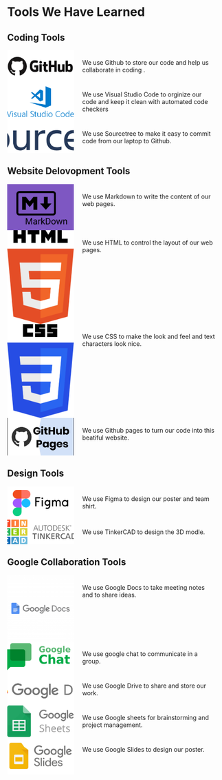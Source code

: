 <!-- markdownlint-disable MD033 -->

# Tools We Have Learned

## Coding Tools

<div style="display: flex; flex-direction: column;">

  <div style="display: flex; align-items: stretch;">
    <div style="flex: 1; display: flex;">
      <img src="Media/Images/Learned-Tools/Github.png" alt="" style="width: 100%; object-fit: cover;"/>
    </div>
    <div style="flex: 2; padding: 20px;">
      We use Github to store our code and help us collaborate in coding .
    </div>
  </div>

  <div style="display: flex; align-items: stretch;">
    <div style="flex: 1; display: flex;">
      <img src="Media/Images/Learned-Tools/Visual Studio Code.png" alt="" style="width: 100%; object-fit: cover;"/>
    </div>
    <div style="flex: 2; padding: 20px;">
      We use Visual Studio Code to orginize our code and keep it clean with automated code checkers
    </div>
  </div>

</div>
<div style="display: flex; align-items: stretch;">
    <div style="flex: 1; display: flex;">
      <img src="Media/Images/Learned-Tools/Sourcetree.png" alt="" style="width: 100%; object-fit: cover;"/>
    </div>
    <div style="flex: 2; padding: 20px;">
     We use Sourcetree to make it easy to commit code from our laptop to Github.
    </div>
  </div>

</div>

## Website Delovopment Tools

<div style="display: flex; flex-direction: column;">

  <div style="display: flex; align-items: stretch;">
    <div style="flex: 1; display: flex;">
      <img src="Media/Images/Learned-Tools/Markdown.png" alt="" style="width: 100%; object-fit: cover;"/>
    </div>
    <div style="flex: 2; padding: 20px;">
      We use Markdown to write the content of our web pages.
    </div>
  </div>

  <div style="display: flex; align-items: stretch;">
    <div style="flex: 1; display: flex;">
      <img src="Media/Images/Learned-Tools/HTML.png" alt="" style="width: 100%; object-fit: cover;"/>
    </div>
    <div style="flex: 2; padding: 20px;">
    We use HTML to control the layout of our web pages.
    </div>
  </div>

</div>
<div style="display: flex; align-items: stretch;">
    <div style="flex: 1; display: flex;">
      <img src="Media/Images/Learned-Tools/CSS.png" alt="" style="width: 100%; object-fit: cover;"/>
    </div>
    <div style="flex: 2; padding: 20px;">
     We use CSS to make the look and feel and text characters look nice.
    </div>
  </div>

<div style="display: flex; align-items: stretch;">
    <div style="flex: 1; display: flex;">
      <img src="Media/Images/Learned-Tools/Github pages.jpg" alt="" style="width: 100%; object-fit: cover;"/>
    </div>
    <div style="flex: 2; padding: 20px;">
     We use Github pages to turn our code into this beatiful website.
    </div>
  </div>

</div>

## Design Tools

<div style="display: flex; flex-direction: column;">

  <div style="display: flex; align-items: stretch;">
    <div style="flex: 1; display: flex;">
      <img src="Media/Images/Learned-Tools/Figma.png" alt="Figma" style="width: 100%; object-fit: cover;"/>
    </div>
    <div style="flex: 2; padding: 20px;">
      We use Figma to design our poster and team shirt.
    </div>
  </div>

  <div style="display: flex; align-items: stretch;">
    <div style="flex: 1; display: flex;">
      <img src="Media/Images/Learned-Tools/TinkerCAD.png" alt="TinkerCAD" style="width: 100%; object-fit: cover;"/>
    </div>
    <div style="flex: 2; padding: 20px;">
      We use TinkerCAD to design the 3D modle.
    </div>
  </div>

</div>

## Google Collaboration Tools

<div style="display: flex; flex-direction: column;">

  <div style="display: flex; align-items: stretch;">
    <div style="flex: 1; display: flex;">
      <img src="Media/Images/Learned-Tools/Google docs.png" alt="Google Docs" style="width: 100%; object-fit: cover;"/>
    </div>
    <div style="flex: 2; padding: 20px;">
      We use Google Docs to take meeting notes and to share ideas.
    </div>
  </div>

  <div style="display: flex; align-items: stretch;">
    <div style="flex: 1; display: flex;">
      <img src="Media/Images/Learned-Tools/Google chat.png" alt="Google Chat" style="width: 100%; object-fit: cover;"/>
    </div>
    <div style="flex: 2; padding: 20px;">
      We use google chat to communicate in a group.
    </div>
  </div>

  <div style="display: flex; align-items: stretch;">
    <div style="flex: 1; display: flex;">
      <img src="Media/Images/Learned-Tools/Google drive.png" alt="google Drive" style="width: 100%; object-fit: cover;"/>
    </div>
    <div style="flex: 2; padding: 20px;">
      We use Google Drive to share and store our work.
    </div>
  </div>

  <div style="display: flex; align-items: stretch;">
    <div style="flex: 1; display: flex;">
      <img src="Media/Images/Learned-Tools/Google sheets.png" alt="Google sheets" style="width: 100%; object-fit: cover;"/>
    </div>
    <div style="flex: 2; padding: 20px;">
      We use Google sheets for brainstorming and project management.
    </div>
  </div>

  <div style="display: flex; align-items: stretch;">
    <div style="flex: 1; display: flex;">
      <img src="Media/Images/Learned-Tools/Google-Slides.png" alt="Google-Slides" style="width: 100%; object-fit: cover;"/>
    </div>
    <div style="flex: 2; padding: 20px;">
      We use Google Slides to design our poster.
    </div>
  </div>

</div>
